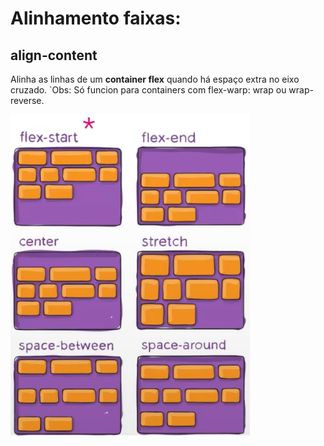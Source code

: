 # Alinhamento faixas:
## align-content

Alinha as linhas de um **container flex** quando há espaço extra no eixo cruzado. 
`Obs: Só funcion para containers com flex-warp:
wrap ou wrap-reverse.

![alt text](./ilustracoes/align-content.png)